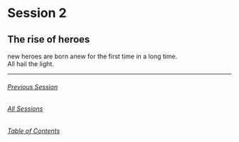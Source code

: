 # Session 2
## The rise of heroes

new heroes are born anew for the first time in a long time.   
All hail the light. 

-----------
###### [Previous Session](Session%201.md)
###### [All Sessions](Session%20Recaps.md)
###### [Table of Contents](../../Content%20Links.md)